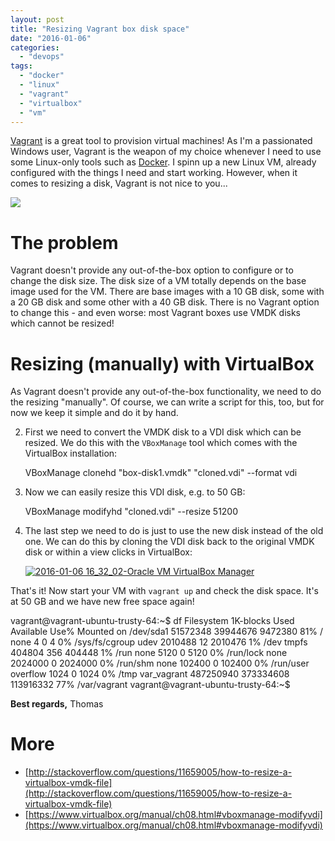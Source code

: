 ```yaml
---
layout: post
title: "Resizing Vagrant box disk space"
date: "2016-01-06"
categories: 
  - "devops"
tags: 
  - "docker"
  - "linux"
  - "vagrant"
  - "virtualbox"
  - "vm"
---
```


[Vagrant](https://www.vagrantup.com) is a great tool to provision virtual machines! As I'm a passionated Windows user, Vagrant is the weapon of my choice whenever I need to use some Linux-only tools such as [Docker](https://www.docker.com). I spinn up a new Linux VM, already configured with the things I need and start working. However, when it comes to resizing a disk, Vagrant is not nice to you...

[![](https://camo.githubusercontent.com/51b172d944dd3848632774f14a6c02a6feae467b/687474703a2f2f6572696b6168656964692e636f6d2f7468656d652f6661746361747a2f696d616765732f76616772616e742f6c6f676f5f76616772616e742e706e67)](https://camo.githubusercontent.com/51b172d944dd3848632774f14a6c02a6feae467b/687474703a2f2f6572696b6168656964692e636f6d2f7468656d652f6661746361747a2f696d616765732f76616772616e742f6c6f676f5f76616772616e742e706e67)

# The problem

Vagrant doesn't provide any out-of-the-box option to configure or to change the disk size. The disk size of a VM totally depends on the base image used for the VM. There are base images with a 10 GB disk, some with a 20 GB disk and some other with a 40 GB disk. There is no Vagrant option to change this - and even worse: most Vagrant boxes use VMDK disks which cannot be resized!

# Resizing (manually) with VirtualBox

As Vagrant doesn't provide any out-of-the-box functionality, we need to do the resizing "manually". Of course, we can write a script for this, too, but for now we keep it simple and do it by hand.

2. First we need to convert the VMDK disk to a VDI disk which can be resized. We do this with the `VBoxManage` tool which comes with the VirtualBox installation:
    
    VBoxManage clonehd "box-disk1.vmdk" "cloned.vdi" --format vdi
    

4. Now we can easily resize this VDI disk, e.g. to 50 GB:
    
    VBoxManage modifyhd "cloned.vdi" --resize 51200
    

6. The last step we need to do is just to use the new disk instead of the old one. We can do this by cloning the VDI disk back to the original VMDK disk or within a view clicks in VirtualBox:
    
    [![2016-01-06 16_32_02-Oracle VM VirtualBox Manager](images/2016-01-06-16_32_02-Oracle-VM-VirtualBox-Manager.png)](http://tuhrig.de/wp-content/uploads/2016/01/2016-01-06-16_32_02-Oracle-VM-VirtualBox-Manager.png)
    

That's it! Now start your VM with `vagrant up` and check the disk space. It's at 50 GB and we have new free space again!

vagrant@vagrant-ubuntu-trusty-64:~$ df
Filesystem     1K-blocks      Used Available Use% Mounted on
/dev/sda1       51572348  39944676   9472380  81% /
none                   4         0         4   0% /sys/fs/cgroup
udev             2010488        12   2010476   1% /dev
tmpfs             404804       356    404448   1% /run
none                5120         0      5120   0% /run/lock
none             2024000         0   2024000   0% /run/shm
none              102400         0    102400   0% /run/user
overflow            1024         0      1024   0% /tmp
var\_vagrant    487250940 373334608 113916332  77% /var/vagrant
vagrant@vagrant-ubuntu-trusty-64:~$

**Best regards,** Thomas

# More

- [http://stackoverflow.com/questions/11659005/how-to-resize-a-virtualbox-vmdk-file](http://stackoverflow.com/questions/11659005/how-to-resize-a-virtualbox-vmdk-file)
- [https://www.virtualbox.org/manual/ch08.html#vboxmanage-modifyvdi](https://www.virtualbox.org/manual/ch08.html#vboxmanage-modifyvdi)
